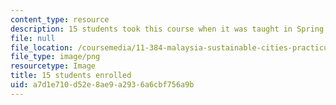```yaml
---
content_type: resource
description: 15 students took this course when it was taught in Spring 2016.
file: null
file_location: /coursemedia/11-384-malaysia-sustainable-cities-practicum-spring-2018/a7d1e710d52e8ae9a2936a6cbf756a9b_15.png
file_type: image/png
resourcetype: Image
title: 15 students enrolled
uid: a7d1e710-d52e-8ae9-a293-6a6cbf756a9b
---
```

